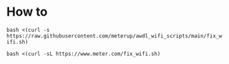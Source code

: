 # How to


```bash <(curl -s https://raw.githubusercontent.com/meterup/awdl_wifi_scripts/main/fix_wifi.sh)```

```bash <(curl -sL https://www.meter.com/fix_wifi.sh)```

